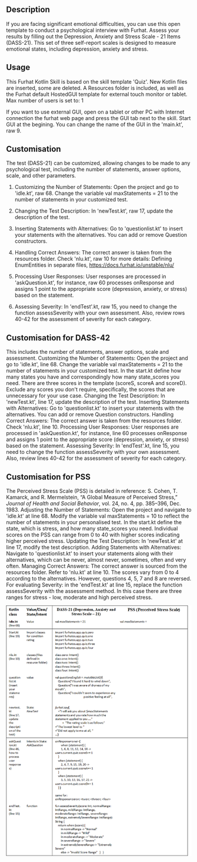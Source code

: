 ## Description
If you are facing significant emotional difficulties, you can use this open template to conduct a psychological interview with Furhat. Assess your results by filling out the Depression, Anxiety and Stress Scale - 21 Items (DASS-21). This set of three self-report scales is designed to measure emotional states, including depression, anxiety and stress.


## Usage
This Furhat Kotlin Skill is based on the skill template 'Quiz'. New Kotlin files are inserted, some are deleted. A Resources folder is included, as well as the Furhat default HostedGUI template for external touch monitor or tablet.
Max number of users is set to: 1

If you want to use external GUI, open on a tablet or other PC with Internet connection the furhat web page and press the GUI tab next to the skill. Start GUI at the begining.
You can change the name of the GUI in the 'main.kt', raw 9.

## Customisation
The test (DASS-21) can be customized, allowing changes to be made to any psychological test, including the number of statements, answer options, scale, and other parameters.

1. Customizing the Number of Statements:
Open the project and go to 'idle.kt', raw 68.
Change the variable val maxStatements = 21 to the number of statements in your customized test.

2. Changing the Test Description:
In 'newTest.kt', raw 17, update the description of the test.

3. Inserting Statements with Alternatives:
Go to 'questionlist.kt' to insert your statements with the alternatives. You can add or remove Question constructors.

4. Handling Correct Answers:
The correct answer is taken from the resources folder. Check 'nlu.kt', raw 10 for more details: Defining EnumEntities in separate files, https://docs.furhat.io/unstable/nlu/

5. Processing User Responses:
User responses are processed in 'askQuestion.kt', for instance, raw 60 processes onResponse<one> and assigns 1 point to the appropriate score (depression, anxiety, or stress) based on the statement.

6. Assessing Severity:
In 'endTest'.kt, raw 15, you need to change the function assessSeverity with your own assessment. Also, review rows 40-42 for the assessment of severity for each category.

## Customisation for DASS-42
This includes the number of statements, answer options, scale and assessment. Customizing the Number of Statements: Open the project and go to 'idle.kt', line 68. Change the variable val maxStatements = 21 to the number of statements in your customized test. In the start.kt define how many states you have and correspondingly how many state_scores you need. There are three scores in the template (scoreS, scoreA and scoreD). Exclude any scores you don't require, specifically, the scores that are unnecessary for your use case. Changing the Test Description: In 'newTest.kt', line 17, update the description of the test. Inserting Statements with Alternatives: Go to 'questionlist.kt' to insert your statements with the alternatives. You can add or remove Question constructors. Handling Correct Answers: The correct answer is taken from the resources folder. Check 'nlu.kt', line 10. Processing User Responses: User responses are processed in 'askQuestion.kt', for instance, line 60 processes onResponse and assigns 1 point to the appropriate score (depression, anxiety, or stress) based on the statement. Assessing Severity: In 'endTest'.kt, line 15, you need to change the function assessSeverity with your own assessment. Also, review lines 40-42 for the assessment of severity for each category.

## Customisation for PSS
The Perceived Stress Scale (PSS) is detailed in reference: S. Cohen, T. Kamarck, and R. Mermelstein, “A Global Measure of Perceived Stress,” *Journal of Health and Social Behavior*, vol. 24, no. 4, pp. 385–396, Dec. 1983. 
Adjusting the Number of Statements: Open the project and navigate to 'idle.kt' at line 68. Modify the variable val maxStatements = 10 to reflect the number of statements in your personalised test. In the start.kt define the state, which is stress, and how many state_scores you need. Individual scores on the PSS can range from 0 to 40 with higher scores indicating higher perceived stress. Updating the Test Description: In 'newTest.kt' at line 17, modify the test description. Adding Statements with Alternatives: Navigate to 'questionlist.kt' to insert your statements along with their alternatives, which can be never, almost never, sometimes, often and very often. Managing Correct Answers: The correct answer is sourced from the resources folder. Refer to 'nlu.kt' at line 10. The scores vary from 0 to 4 according to the alternatives. However, questions 4, 5, 7 and 8 are reversed. For evaluating Severity: in the 'endTest.kt' at line 15, replace the function assessSeverity with the assessment method. In this case there are three ranges for stress - low, moderate and high perceived stress.


![Table format for customizing of the open-template to fit different question structures and evaluation criteria in source code for PSS.](cust.png)

